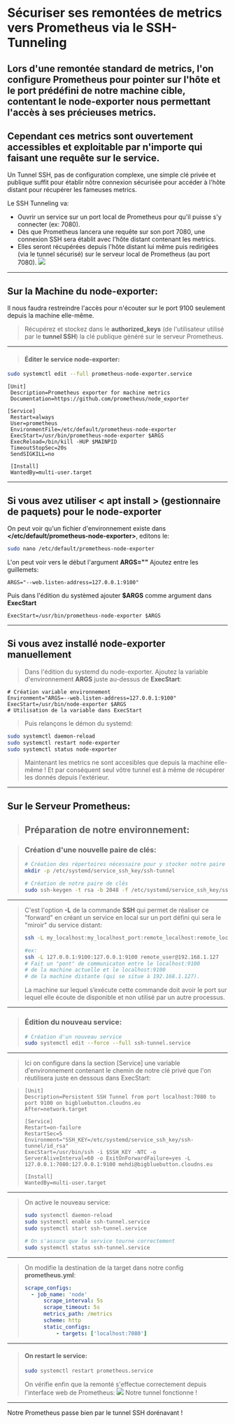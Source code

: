 # Sécuriser ses remontées de metrics vers Prometheus via le SSH-Tunneling

Lors d'une remontée standard de metrics, l'on configure Prometheus pour pointer sur l'hôte et le port prédéfini de notre machine cible, contentant le node-exporter nous permettant l'accès à ses précieuses metrics.
--- 
Cependant ces metrics sont ouvertement accessibles et exploitable par n'importe qui faisant une requête sur le service.
  ---
Un Tunnel SSH,  pas de configuration complexe, une simple clé privée et publique suffit pour établir nôtre connexion sécurisée pour accéder à l'hôte distant pour récupérer les fameuses metrics.

Le SSH Tunneling va:
- Ouvrir un service sur un port local de Prometheus pour qu'il puisse s'y connecter (ex: 7080).
- Dès que Prometheus lancera une requête sur son port 7080, une connexion SSH sera établit avec l'hôte distant contenant les metrics. 
- Elles seront récupérées depuis l'hôte distant lui même puis redirigées (via le tunnel sécurisé) sur le serveur local de Prometheus (au port 7080).
![](http://93.90.205.194/docs/ssh-tunneling/ssh-tunneling-draw-number.png)

---

## Sur la Machine du node-exporter:
Il nous faudra restreindre l'accès pour n'écouter sur le port 9100 seulement depuis la machine elle-même.

> Récupérez et stockez dans le **authorized_keys** (de l'utilisateur utilisé par le **tunnel SSH**) la clé publique généré sur le serveur Prometheus.
---

> #### Éditer le service node-exporter:
```bash
sudo systemctl edit --full prometheus-node-exporter.service
```

```vim
[Unit]
 Description=Prometheus exporter for machine metrics
 Documentation=https://github.com/prometheus/node_exporter

[Service]
 Restart=always
 User=prometheus
 EnvironmentFile=/etc/default/prometheus-node-exporter
 ExecStart=/usr/bin/prometheus-node-exporter $ARGS
 ExecReload=/bin/kill -HUP $MAINPID
 TimeoutStopSec=20s
 SendSIGKILL=no

 [Install]
 WantedBy=multi-user.target
```
---
## Si vous avez utiliser < apt install > (gestionnaire de paquets) pour le node-exporter
On peut voir qu'un fichier d'environnement existe dans **</etc/default/prometheus-node-exporter>**, editons le:
```bash
sudo nano /etc/default/prometheus-node-exporter
```
L'on peut voir vers le début l'argument **ARGS=""**
Ajoutez entre les guillemets: 
```vim
ARGS="--web.listen-address=127.0.0.1:9100"
```
Puis dans l'édition du systèmed ajouter **$ARGS** comme argument dans **ExecStart**
```vim
ExecStart=/usr/bin/prometheus-node-exporter $ARGS
```
---
 ## Si vous avez installé node-exporter manuellement
> Dans l'édition du systemd du node-exporter.
> Ajoutez la variable d'environnement **ARGS** juste au-dessus de **ExecStart**:
 ```vim
 # Création variable environnement
 Environment="ARGS=--web.listen-address=127.0.0.1:9100"
 ExecStart=/usr/bin/node-exporter $ARGS
 # Utilisation de la variable dans ExecStart
```
> Puis relançons le démon du systemd:
```bash
sudo systemctl daemon-reload
sudo systemctl restart node-exporter
sudo systemctl status node-exporter
```
> Maintenant les metrics ne sont accesibles que depuis la machine elle-même ! Et par conséquent seul vôtre tunnel est à même de récupérer les donnés depuis l'extérieur.
---

## Sur le Serveur Prometheus:
> ## Préparation de notre environnement:

> ### Création d'une nouvelle paire de clés:
> ```bash
> # Création des répertoires nécessaire pour y stocker notre paire de clé 
> mkdir -p /etc/systemd/service_ssh_key/ssh-tunnel
>
> # Création de notre paire de clés
> sudo ssh-keygen -t rsa -b 2048 -f /etc/systemd/service_ssh_key/ssh-> tunnel/id_rsa
>```
---


> C'est l'option **-L** de la commande **SSH** qui permet de réaliser ce "forward" en créant un service en local sur un port défini qui sera le "miroir" du service distant:
> ```bash
> ssh -L my_localhost:my_localhost_port:remote_localhost:remote_localhost_port remote_user@remote_host
>
> #ex:
> ssh -L 127.0.0.1:9100:127.0.0.1:9100 remote_user@192.168.1.127
> # Fait un "pont" de communicaton entre le localhost:9100
> # de la machine actuelle et le localhost:9100
> # de la machine distante (qui se situe à 192.168.1.127).
> ```
> La machine sur lequel s’exécute cette commande doit avoir le port sur lequel elle écoute de disponible et non utilisé par un autre processus.
---

 > ### Édition du nouveau service:
 > ```bash
 > # Création d'un nouveau service
 > sudo systemctl edit --force --full ssh-tunnel.service
 > ```
---
> Ici on configure dans la section [Service] une variable d'environnement contenant le chemin de notre clé privé que l'on réutilisera juste en dessous dans ExecStart:

> ```vim
> [Unit]
> Description=Persistent SSH Tunnel from port localhost:7080 to port 9100 on bigbluebutton.cloudns.eu
> After=network.target
> 
> [Service]
> Restart=on-failure
> RestartSec=5
> Environment="SSH_KEY=/etc/systemd/service_ssh_key/ssh-tunnel/id_rsa"
> ExecStart=/usr/bin/ssh -i $SSH_KEY -NTC -o ServerAliveInterval=60 -o ExitOnForwardFailure=yes -L 127.0.0.1:7080:127.0.0.1:9100 mehdi@bigbluebutton.cloudns.eu
>
> [Install]
> WantedBy=multi-user.target
> ```
---

> On active le nouveau service:
> ```bash
> sudo systemctl daemon-reload
> sudo systemctl enable ssh-tunnel.service
> sudo systemctl start ssh-tunnel.service
> 
> # On s'assure que le service tourne correctement
> sudo systemctl status ssh-tunnel.service
> ```
---

> On modifie la destination de la target dans notre config **prometheus.yml**:
> ```yaml
> scrape_configs:
>	- job_name: 'node'
>		scrape_interval: 5s
>		scrape_timeout: 5s
>		metrics_path: /metrics
>		scheme: http
>		static_configs:
>			- targets: ['localhost:7080']
> ```
---

> #### On restart le service:
> ```bash
> sudo systemctl restart prometheus.service
> ```
> On vérifie enfin que la remonté s'effectue correctement depuis l'interface web de Prometheus:
> ![](http://93.90.205.194/docs/ssh-tunneling/prometheus-7080.png)
> Notre tunnel fonctionne !
---

Notre Prometheus passe bien par le tunnel SSH dorénavant !

